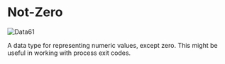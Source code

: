 # Not-Zero

![Data61](http://i.imgur.com/0h9dFhl.png)

A data type for representing numeric values, except zero. This might be useful
in working with process exit codes.
